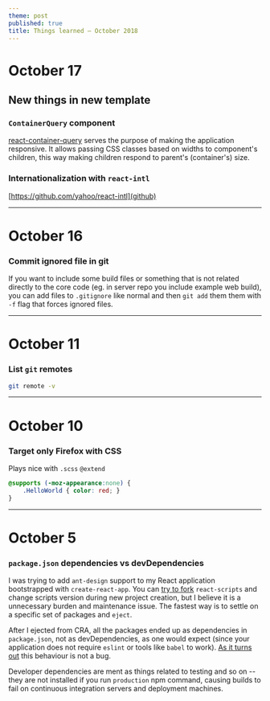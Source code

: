 ```yaml
---
theme: post
published: true
title: Things learned – October 2018
---
```

# October 17

## New things in new template

### `ContainerQuery` component
[react-container-query](https://www.npmjs.com/package/react-container-query) serves the purpose of making the application responsive. It allows passing CSS classes based on widths to component's children, this way making children respond to parent's (container's) size.

### Internationalization with `react-intl`
[https://github.com/yahoo/react-intl](github)

---

# October 16

### Commit ignored file in git

If you want to include some build files or something that is not related directly to the core code (eg. in server repo you include example web build), you can add files to `.gitignore` like normal and then `git add` them them with `-f` flag that forces ignored files.

---

# October 11

### List `git` remotes
```bash
git remote -v
```

---

# October 10

### Target only Firefox with CSS
Plays nice with `.scss` `@extend`
```css
@supports (-moz-appearance:none) {
    .HelloWorld { color: red; } 
}
```

---

# October 5

### `package.json` dependencies vs devDependencies

I was trying to add `ant-design` support to my React application bootstrapped with `create-react-app`. You can [try to fork](https://auth0.com/blog/how-to-configure-create-react-app/) `react-scripts` and change scripts version during new project creation, but I believe it is a unnecessary burden and maintenance issue. The fastest way is to settle on a specific set of packages and `eject`.

After I ejected from CRA, all the packages ended up as dependencies in `package.json`, not as devDependencies, as one would expect (since your application does not require `eslint` or tools like `babel` to work). [As it turns out](https://github.com/facebook/create-react-app/issues/4969) this behaviour is not a bug. 

Developer dependencies are ment as things related to testing and so on -- they are not installed if you run `production` npm command, causing builds to fail on continuous integration servers and deployment machines.
